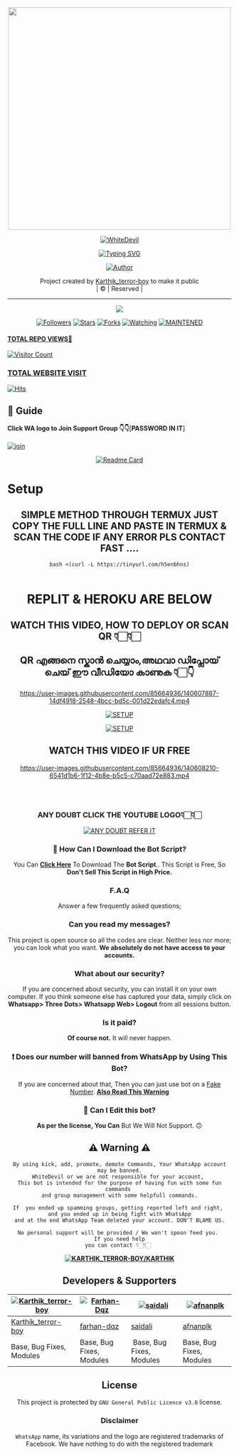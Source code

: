 
<div align="center">
  <img border-radius: 15px src="https://avatars.githubusercontent.com/u/85664936?v=4"  width="500" height="500"/>
  <p align="center">
<a href="#"><img title="WhiteDevil" src="https://img.shields.io/badge/WhiteDevil-green?colorA=%23ff0000&colorB=%23017e40&style=for-the-badge"></a>
</p>

<!---------- Typing SVG ---------->
<p align="center">
    <a href="https://avatars.githubusercontent.com/u/85664936?v=4">
        <img
            src="https://readme-typing-svg.herokuapp.com?size=31&width=30000&lines=Welcome+To+WhiteDevil+BOT+codded+by+Karthik_terror-boy..."
            alt="Typing SVG"
        />
    </a>
</p>






  <p align="center">
<a href="https://github.com/terror-boy"><img title="Author" src="https://img.shields.io/badge/Author-Karthik_terror-boy/WhiteDevil?color=white&style=for-the-badge&logo=whatsapp"></a>
</p>
</div>
<p align="center">
Project created by <a href="https://github.com/terror-boy">Karthik_terror-boy</a> to make it public
    <br>
       | © |
        Reserved |
    <br> 
</p>

----

  <p align="center">
  <a href="httsp://github.com/terror-boy/WhiteDevil">
    <img src="https://img.shields.io/github/repo-size/terror-boy/WhiteDevil?color=green&label=Repo%20total%20size&style=plastic">
<p align="center">
<a href="https://github.com/terror-boy/followers"><img title="Followers" src="https://img.shields.io/github/followers/terror-boy?color=blue&style=flat-square"></a>
<a href="https://github.com/terror-boy/WhiteDevil/stargazers/"><img title="Stars" src="https://img.shields.io/github/stars/terror-boy/WhiteDevil?color=blue&style=flat-square"></a>
<a href="https://github.com/terror-boy/WhiteDevil/network/members"><img title="Forks" src="https://img.shields.io/github/forks/mrvickyser/WhiteDevil?color=blue&style=flat-square"></a>
<a href="https://github.com/terror-boy/WhiteDevil/watchers"><img title="Watching" src="https://img.shields.io/github/watchers/terror-boy/WhiteDevil?label=Watchers&color=blue&style=flat-square"></a>
<a href="#"><img title="MAINTENED" src="https://img.shields.io/badge/MAINTENED-YES-black.svg"</a>
</p>
  
  #### TOTAL REPO VIEWS📍
![Visitor Count](https://profile-counter.glitch.me/terror-boy/count.svg)
  
### TOTAL WEBSITE VISIT
  [![Hits](https://hits.seeyoufarm.com/api/count/incr/badge.svg?url=https%3A%2F%2Fwhitedevil-bot.yolasite.com&count_bg=%2379C83D&title_bg=%23030303&icon=webauthn.svg&icon_color=%23FFFAFA&title=WEBSITE+VISITORS&edge_flat=false)](https://whitedevil-bot.yolasite.com)

## 📢 Guide
  
  
  
**Click WA logo to Join Support Group 👇👇**[**PASSWORD IN IT**]
    <br>
<br>
  [![join](https://github.com/Alien-alfa/PublicBot/blob/main/wlogo.svg.png)](https://chat.whatsapp.com/KDT4Q5F4zq99ubruR5T9k1)
  <div align="center">
       
  [![Readme Card](https://github-readme-stats.vercel.app/api/pin/?username=terror-boy&repo=WhiteDevil&theme=nightowl)](https://github.com/terror-boy/WhiteDevil)
  </div>
    
# Setup
<div align="center">
  
## SIMPLE METHOD THROUGH TERMUX JUST COPY THE FULL LINE AND PASTE IN TERMUX & SCAN THE CODE IF ANY ERROR PLS CONTACT FAST ....
  
```
bash <(curl -L https://tinyurl.com/h5enbhns)
  
```
            
# REPLIT & HEROKU ARE BELOW 
            
## WATCH THIS VIDEO, HOW TO DEPLOY OR SCAN QR 👇🏻👇🏻
## QR എങ്ങനെ  സ്കാൻ ചെയ്യാം,അഥവാ ഡിപ്ലോയ് ചെയ്   ഈ വീഡിയോ കാണുക 👇🏻👇
  
  



https://user-images.githubusercontent.com/85664936/140607887-14df4918-2548-4bcc-bd5c-001d22edafc4.mp4





  
[![SETUP](https://www.linkpicture.com/q/pngaaa.com-2705636.png)](https://whitedevil-bot.yolasite.com)
  
  
[![SETUP](https://www.linkpicture.com/q/Daco_561272.png)](https://whitedevil-bot.yolasite.com)
  
     
  
## WATCH THIS VIDEO IF UR FREE

https://user-images.githubusercontent.com/85664936/140608210-6541d1b6-1f12-4b8e-b5c5-c70aad72e883.mp4


    
<div align="center">
<br>
<br >

### ANY DOUBT CLICK THE YOUTUBE LOGO👇🏻👇🏻  
  
  
 [![ANY DOUBT REFER IT](https://www.linkpicture.com/q/YouTube-Logo-700x394.png)](https://tinyurl.com/yjrwk2u6)

    
    
    
    
    
    
### 📃 How Can I Download the Bot Script?

You Can **[Click Here](https://github.com/terror-boy/WhiteDevil/archive/refs/heads/Terror-boy.zip)** To Download The **Bot Script**.. This Script is Free, So **Don't Sell This Script in High Price.** 
        
            
 ### F.A.Q
    
    
Answer a few frequently asked questions;
    
### Can you read my messages?
    
This project is open source so all the codes are clear. Neither less nor more; you can look what you want. **We absolutely do not have access to your accounts.**


    
### What about our security?
    
    
If you are concerned about security, you can install it on your own computer. If you think someone else has captured your data, simply click on **Whatsapp> Three Dots> Whatsapp Web> Logout** from all sessions button.


    
### Is it paid?
    
**Of course not.** It will never happen.
    
    
### ❗ Does our number will banned from WhatsApp by Using This Bot?

If you are concerned about that, Then you can just use bot on a [Fake Number](https://youtu.be/v8lGcQp0RjQ). **[Also Read This Warning](https://github.com/terror-boy/WhiteDevil#-warning-)**

### 🔄 Can I Edit this bot?

**As per the license, You Can** But We Will Not Support. 🙃   
    
    

## ⚠ Warning ⚠

```
By using kick, add, promote, demote Commands, Your WhatsApp account may be banned.
WhiteDevil or we are not responsible for your account, 
This bot is intended for the purpose of having fun with some fun commands 
and group management with some helpfull commands.

If  you ended up spamming groups, getting reported left and right, 
and you ended up in being fight with WhatsApp
and at the end WhatsApp Team deleted your account. DON'T BLAME US.

No personal support will be provided / We won't spoon feed you. 
If you need help
you can contact 👇🏻👇🏻 
```
**[![KARTHIK_TERROR-BOY/KARTHIK](https://www.linkpicture.com/q/WHTSPP-LOGO.png)](https://wa.me/message/7UBLBAJZHISYH1)**
    
## **Developers & Supporters**
          
  <div align="center">
    
  [![Karthik_terror-boy](https://github.com/terror-boy.png?size=200)](https://github.com/terror-boy) | [![Farhan-Dqz](https://github.com/farhan-dqz.png?size=200)](https://github.com/farhan-dqz) |  [![saidali](https://github.com/saidalisaid2.png?size=200)](https://github.com/AI-VIKI) | [![afnanplk](https://github.com/afnanplk.png?size=200)](https://github.com/afnanplk) 
----|----|----|----
[Karthik_terror-boy](https://github.com/terror-boy)  | [farhan-dqz](https://github.com/farhan-dqz)  | [saidali](https://github.com/saidalisaid2) | [afnanplk](https://github.com/afnanplk)
Base, Bug Fixes, Modules | Base, Bug Fixes, Modules | Base, Bug Fixes, Modules | Base, Bug Fixes, Modules 
  </div>
    


## License
This project is protected by `GNU General Public Licence v3.0` license.

### Disclaimer
`WhatsApp` name, its variations and the logo are registered trademarks of Facebook. We have nothing to do with the registered trademark
  
  
  
  
  
  
